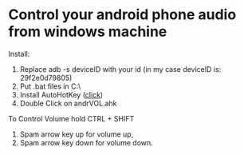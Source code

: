 # Control your android phone audio from windows machine

Install:
1) Replace adb -s deviceID with your id (in my case deviceID is: 29f2e0d79805)
2) Put .bat files in C:\
3) Install AutoHotKey ([click](https://www.autohotkey.com/download/ahk-install.exe))
4) Double Click on andrVOL.ahk

To Control Volume hold CTRL + SHIFT
1) Spam arrow key up for volume up,
2) Spam arrow key down for volume down.
